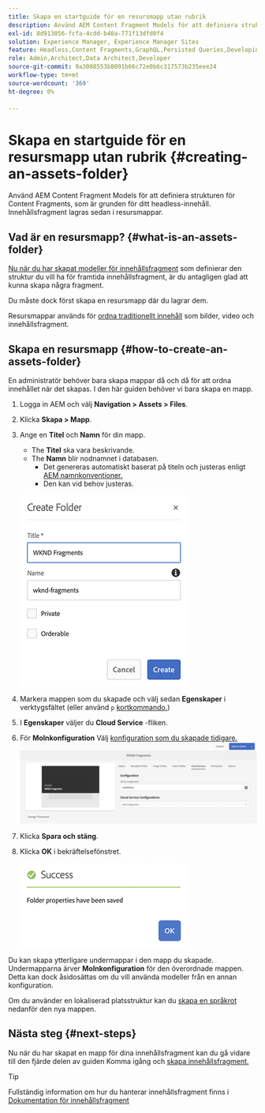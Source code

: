 ```yaml
---
title: Skapa en startguide för en resursmapp utan rubrik
description: Använd AEM Content Fragment Models för att definiera strukturen för Content Fragments, som är grunden för ditt headless-innehåll.
exl-id: 8d913056-fcfa-4cdd-b40a-771f13dfd0f4
solution: Experience Manager, Experience Manager Sites
feature: Headless,Content Fragments,GraphQL,Persisted Queries,Developing
role: Admin,Architect,Data Architect,Developer
source-git-commit: 9a3008553b8091b66c72e0b6c317573b235eee24
workflow-type: tm+mt
source-wordcount: '369'
ht-degree: 0%

---
```


# Skapa en startguide för en resursmapp utan rubrik {#creating-an-assets-folder}

Använd AEM Content Fragment Models för att definiera strukturen för Content Fragments, som är grunden för ditt headless-innehåll. Innehållsfragment lagras sedan i resursmappar.

## Vad är en resursmapp? {#what-is-an-assets-folder}

[Nu när du har skapat modeller för innehållsfragment](create-content-model.md) som definierar den struktur du vill ha för framtida innehållsfragment, är du antagligen glad att kunna skapa några fragment.

Du måste dock först skapa en resursmapp där du lagrar dem.

Resursmappar används för [ordna traditionellt innehåll](/help/assets/manage-assets.md) som bilder, video och innehållsfragment.

## Skapa en resursmapp {#how-to-create-an-assets-folder}

En administratör behöver bara skapa mappar då och då för att ordna innehållet när det skapas. I den här guiden behöver vi bara skapa en mapp.

1. Logga in AEM och välj **Navigation > Assets > Files**.
1. Klicka **Skapa > Mapp**.
1. Ange en **Titel** och **Namn** för din mapp.
   * The **Titel** ska vara beskrivande.
   * The **Namn** blir nodnamnet i databasen.
      * Det genereras automatiskt baserat på titeln och justeras enligt [AEM namnkonventioner.](/help/sites-developing/naming-conventions.md)
      * Den kan vid behov justeras.

   ![Skapa mapp](assets/assets-folder-create.png)
1. Markera mappen som du skapade och välj sedan **Egenskaper** i verktygsfältet (eller använd `p` [kortkommando.](/help/sites-authoring/keyboard-shortcuts.md))
1. I **Egenskaper** väljer du **Cloud Service** -fliken.
1. För **Molnkonfiguration** Välj [konfiguration som du skapade tidigare.](create-configuration.md)
   ![Konfigurera resursmapp](assets/assets-folder-configure.png)
1. Klicka **Spara och stäng**.
1. Klicka **OK** i bekräftelsefönstret.

   ![Bekräftelsefönstret](assets/assets-folder-confirmation.png)

Du kan skapa ytterligare undermappar i den mapp du skapade. Undermapparna ärver **Molnkonfiguration** för den överordnade mappen. Detta kan dock åsidosättas om du vill använda modeller från en annan konfiguration.

Om du använder en lokaliserad platsstruktur kan du [skapa en språkrot](/help/assets/multilingual-assets.md) nedanför den nya mappen.

## Nästa steg {#next-steps}

Nu när du har skapat en mapp för dina innehållsfragment kan du gå vidare till den fjärde delen av guiden Komma igång och [skapa innehållsfragment.](create-content-fragment.md)

>[!TIP]
>
>Fullständig information om hur du hanterar innehållsfragment finns i [Dokumentation för innehållsfragment](/help/assets/content-fragments/content-fragments.md)
